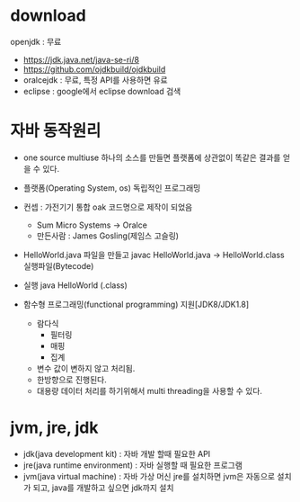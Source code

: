 # download
openjdk   : 무료
- https://jdk.java.net/java-se-ri/8
- https://github.com/ojdkbuild/ojdkbuild
- oralcejdk : 무료, 특정 API를 사용하면 유료
- eclipse : google에서 eclipse download 검색

# 자바 동작원리
- one source multiuse
  하나의 소스를 만들면 플랫폼에 상관없이 똑같은 결과를 얻을 수 있다.
- 플랫폼(Operating System, os) 독립적인 프로그래밍
- 컨셉 : 가전기기 통합 oak 코드명으로 제작이 되었음
  * Sum Micro Systems -> Oralce
  * 만든사람 : James Gosling(제임스 고슬링)

- HelloWorld.java 파일을 만들고 javac HelloWorld.java
  -> HelloWorld.class   실행파일(Bytecode)
- 실행 java HelloWorld (.class)
- 함수형 프로그래밍(functional programming) 지원[JDK8/JDK1.8]
  - 람다식
    - 필터링
    - 매핑
    - 집계
   - 변수 값이 변하지 않고 처리됨.
   - 한방향으로 진행된다.
   - 대용량 데이터 처리를 하기위해서 multi threading을 사용할 수 있다.

# jvm, jre, jdk
- jdk(java development kit) : 자바 개발 할때 필요한 API
- jre(java runtime environment) : 자바 실행할 때 필요한 프로그램
- jvm(java virtual machine) : 자바 가상 머신
jre를 설치하면 jvm은 자동으로 설치가 되고, java를 개발하고 싶으면 jdk까지 설치


